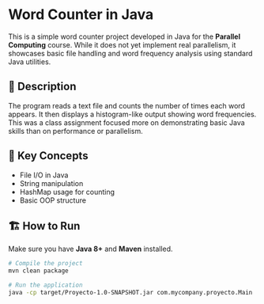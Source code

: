 # Word Counter in Java

This is a simple word counter project developed in Java for the **Parallel Computing** course. While it does not yet implement real parallelism, it showcases basic file handling and word frequency analysis using standard Java utilities.

## 📄 Description

The program reads a text file and counts the number of times each word appears. It then displays a histogram-like output showing word frequencies. This was a class assignment focused more on demonstrating basic Java skills than on performance or parallelism.

## 🧠 Key Concepts

- File I/O in Java
- String manipulation
- HashMap usage for counting
- Basic OOP structure

## 🏗️ How to Run

Make sure you have **Java 8+** and **Maven** installed.

```bash
# Compile the project
mvn clean package

# Run the application
java -cp target/Proyecto-1.0-SNAPSHOT.jar com.mycompany.proyecto.Main
